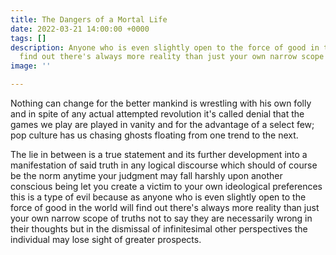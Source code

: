 ```yaml
---
title: The Dangers of a Mortal Life
date: 2022-03-21 14:00:00 +0000
tags: []
description: Anyone who is even slightly open to the force of good in the world will
  find out there's always more reality than just your own narrow scope of truths
image: ''

---
```

Nothing can change for the better mankind is wrestling with his own folly and in spite of any actual attempted revolution it's called denial that the games we play are played in vanity and for the advantage of a select few; pop culture has us chasing ghosts floating from one trend to the next.

The lie in between is a true statement and its further development into a manifestation of said truth in any logical discourse which should of course be the norm anytime your judgment may fall harshly upon another conscious being let you create a victim to your own ideological preferences this is a type of evil because as anyone who is even slightly open to the force of good in the world will find out there's always more reality than just your own narrow scope of truths not to say they are necessarily wrong in their thoughts but in the dismissal of infinitesimal other perspectives the individual may lose sight of greater prospects.